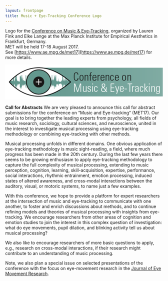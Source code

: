 ```yaml
---
layout: frontpage
title: Music + Eye-Tracking Conference Logo
---
```



Logo for the [Conference on Music & Eye-Tracking](https://www.ae.mpg.de/met17), organized by Lauren Fink and Elke Lange at the Max Planck Institute for Empirical Aesthetics in Frankfurt, Germany. <br/>
MET will be held 17-18 August 2017.  
See [https://www.ae.mpg.de/met17](https://www.ae.mpg.de/met17) for more details.

[![METimage](../../assets/publpics/METimage.png)](https://lkfink.github.io/pages/publpics/METimage.html)

**Call for Abstracts**
We are very pleased to announce this call for abstract submissions for the conference on “Music and Eye-tracking“ (MET17). Our goal is to bring together the leading experts from psychology, all fields of music research, sociology, cultural sciences, and neuroscience, united in the interest to investigate musical processing using eye-tracking methodology or combining eye-tracking with other methods.

Musical processing unfolds in different domains. One obvious application of eye-tracking methodology is music sight-reading, a field, where much progress has been made in the 20th century. During the last few years there seems to be growing enthusiasm to apply eye-tracking methodology to capture the full complexity of musical processing, extending to music perception, cognition, learning, skill-acquisition, expertise, performance, social interactions, rhythmic entrainment, emotion processing, induced states of altered awareness, and cross-modal interactions between the auditory, visual, or motoric systems, to name just a few examples.

With this conference, we hope to provide a platform for expert researchers at the intersection of music and eye-tracking to communicate with one another, to foster and enrich discussions about methods, and to continue refining models and theories of musical processing with insights from eye-tracking. We encourage researchers from other areas of cognition and emotion studies to join the interest in this complex question of investigation: what do eye movements, pupil dilation, and blinking activity tell us about musical processing?

We also like to encourage researchers of more basic questions to apply, e.g., research on cross-modal interactions, if their research might contribute to an understanding of music processing.

Note, we also plan a special issue on selected presentations of the conference with the focus on eye-movement research in the [Journal of Eye Movement Research](http://www.eyemovementresearch.com/).

